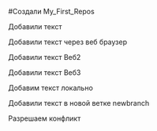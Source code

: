﻿#Создали My_First_Repos

Добавили текст

Добавили текст через веб браузер

Добавили текст Веб2

Добавили текст Веб3

Добавим текст локально

Добавили текст в новой ветке newbranch

Разрешаем конфликт
